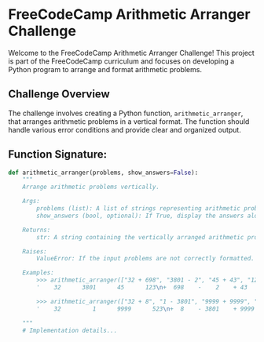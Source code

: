 # FreeCodeCamp Arithmetic Arranger Challenge

Welcome to the FreeCodeCamp Arithmetic Arranger Challenge! This project is part of the FreeCodeCamp curriculum and focuses on developing a Python program to arrange and format arithmetic problems.

## Challenge Overview

The challenge involves creating a Python function, `arithmetic_arranger`, that arranges arithmetic problems in a vertical format. The function should handle various error conditions and provide clear and organized output.

## Function Signature:

```python
def arithmetic_arranger(problems, show_answers=False):
    """
    Arrange arithmetic problems vertically.

    Args:
        problems (list): A list of strings representing arithmetic problems.
        show_answers (bool, optional): If True, display the answers along with the problems. Default is False.

    Returns:
        str: A string containing the vertically arranged arithmetic problems.

    Raises:
        ValueError: If the input problems are not correctly formatted.

    Examples:
        >>> arithmetic_arranger(["32 + 698", "3801 - 2", "45 + 43", "123 + 49"])
        '    32      3801      45      123\n+  698    -    2    + 43    +  49\n-----    ------    ----    -----'

        >>> arithmetic_arranger(["32 + 8", "1 - 3801", "9999 + 9999", "523 - 49"], True)
        '    32         1      9999      523\n+  8    - 3801    + 9999    -  49\n----    ------    ------    -----'

    """
    # Implementation details...
